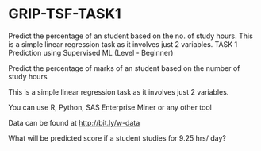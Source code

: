 # GRIP-TSF-TASK1
Predict the percentage of an student based on the no. of study hours. This is a simple linear regression task as it involves just 2 variables.
TASK 1 Prediction using Supervised ML (Level - Beginner)

Predict the percentage of marks of an student based on the number of study hours

This is a simple linear regression task as it involves just 2 variables.

You can use R, Python, SAS Enterprise Miner or any other tool

Data can be found at http://bit.ly/w-data

What will be predicted score if a student studies for 9.25 hrs/ day?
